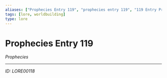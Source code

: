 ```yaml
---
aliases: ["Prophecies Entry 119", "prophecies entry 119", "119 Entry Prophecies"]
tags: [lore, worldbuilding]
type: lore
---
```


# Prophecies Entry 119

*Prophecies*

---
*ID: LORE00118*